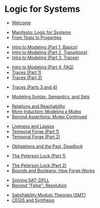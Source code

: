 # Logic for Systems

- [Welcome](./chapters/welcome.md)

<!-- Week 1 -->
- [Manifesto: Logic for Systems](./chapters/manifesto/manifesto.md)
- [From Tests to Properties](./chapters/properties/properties.md)

<!-- Week 2 -->
- [Intro to Modeling (Part 1, Basics)](./chapters/intro_modeling/intro_modeling_1.md)
- [Intro to Modeling (Part 2, Transitions)](./chapters/intro_modeling/intro_modeling_2.md)
- [Intro to Modeling (Part 3, Traces)](./chapters/intro_modeling/intro_modeling_3.md)

<!-- Week 3 -->
- [Intro to Modeling (Part 4, FAQ)](./chapters/intro_modeling/intro_modeling_4.md)
- [Traces (Part 1)](./chapters/finite_and_inductive/finite_and_inductive_1.md)
- [Traces (Part 2)](./chapters/finite_and_inductive/finite_and_inductive_2.md)

<!-- Week 4 -->
- [Traces (Parts 3 and 4)](./chapters/finite_and_inductive/finite_and_inductive_3.md)

<!-- Week 5 (right after long weekend -->
- [Modeling Syntax, Semantics, and Sets](./chapters/sets-and-boolean-logic/modeling-booleans-1.md)

<!-- Week 6 -->
- [Relations and Reachability](./chapters/sets-and-boolean-logic/reachability.md)
- [More Induction: Modeling a Mutex](./chapters/sets-and-boolean-logic/sets-induction-mutex.md)
- [Beyond Assertions: Mutex Continued](./chapters/sets-and-boolean-logic/sets-beyond-assertions.md)


<!-- Week 7 -->
- [Liveness and Lassos](./chapters/temporal/liveness_and_lassos.md)
- [Temporal Forge (Part 1)](./chapters/temporal/temporal_operators.md)
- [Temporal Forge (Part 2)](./chapters/temporal/temporal_operators_2.md)


<!-- Week 8 -->

<!-- 
./chapters/temporal/fixing_lock_temporal.md
./chapters/solvers/bounds_booleans_how_forge_works.md
-->
- [Obligations and the Past, Deadlock](./chapters/temporal/obligations_past.md)
<!-- Wednesday was going over the Prim's model example -->
- [The Peterson Lock (Part 1)](./chapters/temporal/fixing_lock_temporal.md)


<!-- Week 9 -->
- [The Peterson Lock (Part 2)](./chapters/temporal/fixing_lock_temporal.md)
- [Bounds and Booleans; How Forge Works](./chapters/solvers/bounds_booleans_how_forge_works.md)
<!-- - [Zoom Q&A]() -->

<!-- SPRING BREAK -->

<!-- Week 10 + 11 -->
- [Solving SAT: DPLL](./chapters/solvers/dpll.md)
- [Beyond "False": Resolution](./chapters/solvers/resolution.md)

<!-- 2 days DPLL, 2--3 days resolution, Friday of week 11 is "future of 1710" -->

<!-- Week 12 and Week 13: SMT, Synthesis, guest -->

- [Satisfiability Modulo Theories (SMT)](./chapters/solvers/smt.md)
- [CEGIS and Synthesis](./chapters/solvers/cegis.md)

<!--

- [Domain-Specific Modeling](./chapters/dom_spec.md)
- [Froglet]()
- [Relations]()
- [Temporal Modeling](./chapters/temporal.md)
- [Glossary](./appendix/glossary.md)
- [Error Gallery](./appendix/errors.md) -->


